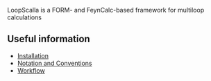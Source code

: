 
LoopScalla is a FORM- and FeynCalc-based framework for multiloop calculations

## Useful information

- [Installation](Install.md)
- [Notation and Conventions](NotationAndConventions.md)
- [Workflow](Workflow.md)
